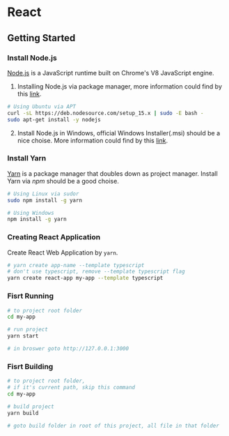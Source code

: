 # React

## Getting Started

### Install Node.js

[Node.js](https://nodejs.org/) is a JavaScript runtime built on Chrome's V8 JavaScript engine.

1. Installing Node.js via package manager, more information could find by this [link](https://nodejs.org/en/download/package-manager/).

```bash
# Using Ubuntu via APT
curl -sL https://deb.nodesource.com/setup_15.x | sudo -E bash -
sudo apt-get install -y nodejs
```

2. Install Node.js in Windows, official Windows Installer(.msi) should be a nice choise. More information could find by this [link](https://nodejs.org/en/download/).

### Install Yarn

[Yarn](https://yarnpkg.com/) is a package manager that doubles down as project manager. Install Yarn via *npm* should be a good choise.

```bash
# Using Linux via sudor
sudo npm install -g yarn

# Using Windows
npm install -g yarn
```

### Creating React Application

Create React Web Application by ```yarn```.

```bash
# yarn create app-name --template typescript
# don't use typescript, remove --template typescript flag 
yarn create react-app my-app --template typescript
```

### Fisrt Running

```bash
# to project root folder
cd my-app

# run project
yarn start

# in broswer goto http://127.0.0.1:3000
```

### Fisrt Building

```bash
# to project root folder,
# if it's current path, skip this command
cd my-app

# build project
yarn build

# goto build folder in root of this project, all file in that folder
```